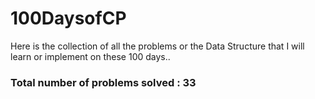 # 100DaysofCP
Here is the collection of all the problems or the Data Structure that I will learn or implement on these 100 days..

### Total number of problems solved : 33
